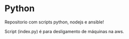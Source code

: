 # Python
Repositorio com scripts python, nodejs e ansible!



Script (index.py) é para desligamento de máquinas na aws.
